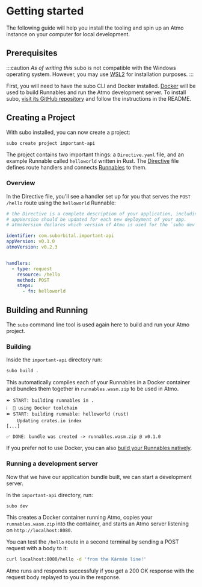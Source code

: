 # Getting started

The following guide will help you install the tooling and spin up an Atmo instance on your computer for local development.

## Prerequisites

:::caution
_As of writing this_ subo is not compatible with the Windows operating system. However, you may use [WSL2](https://docs.microsoft.com/en-us/windows/wsl/about#what-is-wsl-2) for installation purposes.
:::

First, you will need to have the subo CLI and Docker installed. [Docker](https://www.docker.com/get-started) will be used to build Runnables and run the Atmo development server. To install subo, [visit its GitHub repository](https://github.com/suborbital/subo) and follow the instructions in the README.


## Creating a Project

With subo installed, you can now create a project:

```sh
subo create project important-api
```

The project contains two important things: a `Directive.yaml` file,
and an example Runnable called `helloworld` written in Rust.
The [Directive](../concepts/the-directive.md) file defines route
handlers and connects [Runnables](../concepts/runnables.md) to them.


### Overview

In the Directive file, you'll see a handler set up for you that
serves the `POST /hello` route using the `helloworld` Runnable:

```yaml
# the Directive is a complete description of your application, including all of its business logic.
# appVersion should be updated for each new deployment of your app.
# atmoVersion declares which version of Atmo is used for the `subo dev` command.

identifier: com.suborbital.important-api
appVersion: v0.1.0
atmoVersion: v0.2.3


handlers:
  - type: request
    resource: /hello
    method: POST
    steps:
      - fn: helloworld
```


## Building and Running

The `subo` command line tool is used again here to build and run your Atmo project.

### Building

Inside the `important-api` directory run:

```bash
subo build .
```

This automatically compiles each of your Runnables in a Docker container and bundles
them together in `runnables.wasm.zip` to be used in Atmo.

```text
⏩ START: building runnables in .
ℹ️  🐳 using Docker toolchain
⏩ START: building runnable: helloworld (rust)
    Updating crates.io index
[...]

✅ DONE: bundle was created -> runnables.wasm.zip @ v0.1.0
```

If you prefer not to use Docker, you can also [build your Runnables natively](https://github.com/suborbital/subo/blob/main/docs/get-started.md#building-without-docker).

### Running a development server

Now that we have our application bundle built, we can start a development server.

In the `important-api` directory, run:

```bash
subo dev
```

This creates a Docker container running Atmo, copies your `runnables.wasm.zip` into
the container, and starts an Atmo server listening on `http://localhost:8080`.

You can test the `/hello` route in a second terminal by sending a POST request
with a body to it:

```bash
curl localhost:8080/hello -d 'from the Kármán line!'
```

Atmo runs and responds successfuly if you get a 200 OK response with the request body replayed to you in the response.

